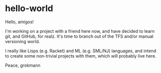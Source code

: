 hello-world
===========

Hello, amigos!

I'm working on a project with a friend here now, and have decided to learn git, and GitHub, for realz. It's time to branch out of the TFS and/or manual versioning world.

I really like Lisps (e.g. Racket) and ML (e.g. SML/NJ) languages, and intend to create some non-trivial projects with them, which will probably live here.

Peace,
grokmann